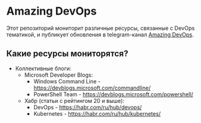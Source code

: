 # Amazing DevOps

Этот репозиторий мониторит различные ресурсы, связанные с DevOps тематикой, и публикует обновления в telegram-канал [Amazing DevOps](https://t.me/amazing_devops).

## Какие ресурсы мониторятся?

- Коллективные блоги:
    - Microsoft Developer Blogs:
        - Windows Command Line - https://devblogs.microsoft.com/commandline/
        - PowerShell Team - https://devblogs.microsoft.com/powershell/
    - Хабр (статьи с рейтингом 20 и выше):
        - DevOps - https://habr.com/ru/hub/devops/
        - Kubernetes - https://habr.com/ru/hub/kubernetes/
